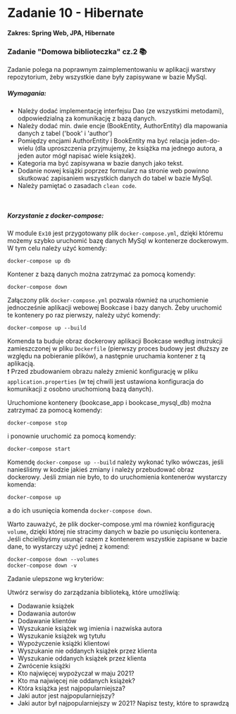 # Zadanie 10 - Hibernate
#### Zakres: Spring Web, JPA, Hibernate

### Zadanie "Domowa biblioteczka" cz.2  :books:

Zadanie polega na poprawnym zaimplementowaniu w aplikacji warstwy repozytorium, żeby wszystkie dane były zapisywane w bazie MySql.


##### Wymagania:
   - Należy dodać implementację interfejsu Dao (ze wszystkimi metodami), odpowiedzialną za komunikację z bazą danych.
   - Należy dodać min. dwie encje (BookEntity, AuthorEntity) dla mapowania danych z tabel ('book' i 'author')
   - Pomiędzy encjami AuthorEntity i BookEntity ma być relacja jeden-do-wielu (dla uproszczenia przyjmujemy, że książka ma jednego autora, a jeden autor mógł napisać wiele książek).
   - Kategoria ma być zapisywana w bazie danych jako tekst.
   - Dodanie nowej książki poprzez formularz na stronie web powinno skutkować zapisaniem wszystkich danych do tabel w bazie MySql.
   - Należy pamiętać o zasadach `clean code`.
   
<br/>

##### Korzystanie z docker-compose:
W module `Ex10` jest przygotowany plik `docker-compose.yml`, dzięki któremu możemy szybko uruchomić bazę danych MySql w kontenerze dockerowym. W tym celu należy użyć komendy:
```
docker-compose up db
```
Kontener z bazą danych można zatrzymać za pomocą komendy:
```
docker-compose down
```

Załączony plik `docker-compose.yml` pozwala również na uruchomienie jednocześnie aplikacji webowej Bookcase i bazy danych. Żeby uruchomić te kontenery po raz pierwszy, należy użyć komendy:
```
docker-compose up --build
```
Komenda ta buduje obraz dockerowy aplikacji Bookcase według instrukcji zamieszczonej w pliku `Dockerfile` (pierwszy proces budowy jest dłuższy ze względu na pobieranie plików), a następnie uruchamia kontener z tą aplikacją.  
:heavy_exclamation_mark: Przed zbudowaniem obrazu należy zmienić konfigurację w pliku `application.properties` (w tej chwili jest ustawiona konfiguracja do komunikacji z osobno uruchomioną bazą danych).  

Uruchomione kontenery (bookcase_app i bookcase_mysql_db) można zatrzymać za pomocą komendy:
```
docker-compose stop
```
i ponownie uruchomić za pomocą komendy:
```
docker-compose start
```
Komendę `docker-compose up --build` należy wykonać tylko wówczas, jeśli nanieśliśmy w kodzie jakieś zmiany i należy przebudować obraz dockerowy.
Jeśli zmian nie było, to do uruchomienia kontenerów wystarczy komenda:
```
docker-compose up
```
a do ich usunięcia komenda `docker-compose down`.

Warto zauważyć, że plik docker-compose.yml ma również konfigurację `volume`, dzięki której nie stracimy danych w bazie po usunięciu kontenera.
Jeśli chcielibyśmy usunąć razem z kontenerem wszystkie zapisane w bazie dane, to wystarczy użyć jednej z komend:
```
docker-compose down --volumes
docker-compose down -v
```

Zadanie ulepszone wg kryteriów:

Utwórz serwisy do zarządzania
biblioteką, które umożliwią:
- Dodawanie książek
- Dodawania autorów
- Dodawanie klientów
- Wyszukanie książek wg imienia i nazwiska autora
- Wyszukanie książek wg tytułu
- Wypożyczenie książki klientowi
- Wyszukanie nie oddanych książek przez klienta
- Wyszukanie oddanych książek przez klienta
- Zwrócenie książki
- Kto najwięcej wypożyczał w maju 2021?
- Kto ma najwięcej nie oddanych książek?
- Która książka jest najpopularniejsza?
- Jaki autor jest najpopularniejszy?
- Jaki autor był najpopularniejszy w 2021?
Napisz testy, które to sprawdzą
